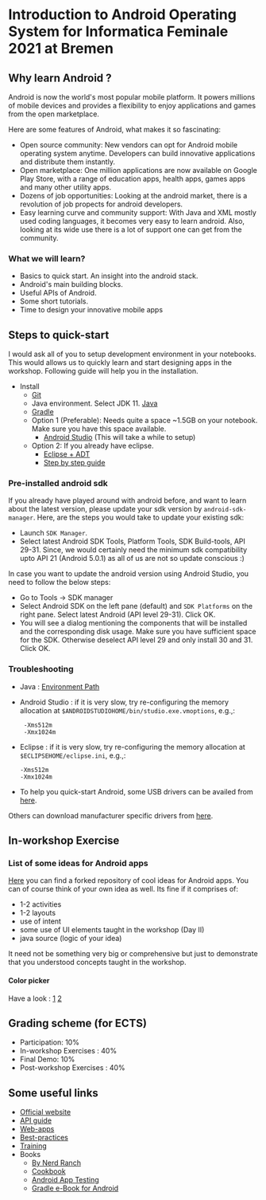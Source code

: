 # Introduction to Android Operating System for Informatica Feminale 2021 at Bremen

## Why learn Android ?

Android is now the world's most popular mobile platform. It powers millions of mobile devices and provides a flexibility to enjoy applications and games from the open marketplace.

Here are some features of Android, what makes it so fascinating:
* Open source community:
New vendors can opt for Android mobile operating system anytime. Developers can build innovative applications and distribute them instantly.
* Open marketplace:
One million applications are now available on Google Play Store, with a range of education apps, health apps, games apps and many other utility apps.
* Dozens of job opportunities:
Looking at the android market, there is a revolution of job propects for android developers.
* Easy learning curve and community support:
With Java and XML mostly used coding languages, it becomes very easy to learn android. Also, looking at its wide use there is a lot of support one can get from the community.

### What we will learn?
* Basics to quick start. An insight into the android stack.
* Android's main building blocks.
* Useful APIs of Android.
* Some short tutorials.
* Time to design your innovative mobile apps

## Steps to quick-start
I would ask all of you to setup development environment in your notebooks. This would allows us to quickly learn and start designing apps in the workshop. Following guide will help you in the installation.

* Install 
  * [Git](https://git-scm.com/downloads)
  * Java environment. Select JDK 11. [Java](http://www.oracle.com/technetwork/java/javase/downloads/jdk8-downloads-2133151.html)
  * [Gradle](https://gradle.org/install/) 
  * Option 1 (Preferable): Needs quite a space ~1.5GB on your notebook. Make sure you have this space available.
    * [Android Studio](https://developer.android.com/studio/index.html)
    (This will take a while to setup)
  * Option 2: If you already have eclipse.
    * [Eclipse + ADT](https://developer.android.com/studio/tools/sdk/eclipse-adt.html)
    * [Step by step guide](http://stackoverflow.com/questions/27418096/where-can-i-download-eclipse-android-bundle)

### Pre-installed android sdk
If you already have played around with android before, and want to learn about the latest version, please update your sdk version by `android-sdk-manager`. Here, are the steps you would take to update your existing sdk:
  * Launch `SDK Manager`.
  * Select latest Android SDK Tools, Platform Tools, SDK Build-tools, API 29-31. Since, we would certainly need the minimum sdk compatibility upto API 21 (Android 5.0.1) as all of us are not so update conscious :) 
 
In case you want to update the android version using Android Studio, you need to follow the below steps:
  * Go to Tools -> SDK manager 
  * Select Android SDK on the left pane (default) and `SDK Platforms` on the right pane. Select latest Android (API level 29-31). Click OK.
  * You will see a dialog mentioning the components that will be installed and the corresponding disk usage. Make sure you have sufficient space for the SDK. Otherwise deselect API level 29 and only install 30 and 31. Click OK. 

### Troubleshooting
  * Java : 
    [Environment Path](https://docs.oracle.com/javase/tutorial/essential/environment/paths.html)
  * Android Studio : 
    if it is very slow, try re-configuring the memory allocation at ` $ANDROIDSTUDIOHOME/bin/studio.exe.vmoptions `, e.g.,:

     ```
      -Xms512m
      -Xmx1024m
      ```
  * Eclipse : 
    if it is very slow, try re-configuring the memory allocation at `$ECLIPSEHOME/eclipse.ini`, e.g.,:

      ```
      -Xms512m
      -Xmx1024m
      ```
  * To help you quick-start Android, some USB drivers can be availed from [here](https://github.com/manishaluthra/Intro_Android_Workshop_IF16/tree/master/USB_Drivers).
  
  Others can download manufacturer specific drivers from [here](https://developer.android.com/studio/run/oem-usb.html#Drivers).

## In-workshop Exercise

### List of some ideas for Android apps
[Here](https://github.com/manishaluthra/awesome-app-ideas) you can find a forked repository of cool ideas for Android apps. You can of course think of your own idea as well. Its fine if it comprises of:

* 1-2 activities
* 1-2 layouts
* use of intent
* some use of UI elements taught in the workshop (Day II)
* java source (logic of your idea)

It need not be something very big or comprehensive but just to demonstrate that you understood concepts taught in the workshop.

#### Color picker
Have a look :
[1](https://github.com/QuadFlask/colorpicker)
[2](https://github.com/danielnilsson9/color-picker-view)

## Grading scheme (for ECTS)

* Participation: 10% 
* In-workshop Exercises : 40% 
* Final Demo: 10% 
* Post-workshop Exercises : 40% 

## Some useful links
* [Official website](https://developer.android.com/index.html)
* [API guide](https://developer.android.com/guide/index.html)
* [Web-apps](https://developer.android.com/guide/webapps/index.html)
* [Best-practices](https://developer.android.com/guide/practices/index.html)
* [Training](https://developer.android.com/training/index.html)
* Books
  * [By Nerd Ranch](https://www.amazon.de/dp/0134706056?tag=hackr03c-21&geniuslink=true)
  * [Cookbook](https://www.amazon.de/Android-Application-Development-Cookbook-Second/dp/1785886193/ref=sr_1_1?ie=UTF8&qid=1469994286&sr=8-1&keywords=Android+Application+Development)
  * [Android App Testing](https://www.amazon.de/Learning-Android-Application-Testing-Blundell/dp/1784395331/ref=sr_1_13?ie=UTF8&qid=1469994286&sr=8-13&keywords=Android+Application+Development)
  * [Gradle e-Book for Android ](https://github.com/manishaluthra/Intro_Android_Workshop_IF16/tree/master/Gradle-eBook4Android)

